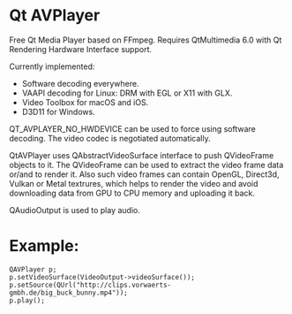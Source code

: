 # Qt AVPlayer

Free Qt Media Player based on FFmpeg.
Requires QtMultimedia 6.0 with Qt Rendering Hardware Interface support.

Currently implemented:
* Software decoding everywhere.
* VAAPI decoding for Linux:
  DRM with EGL or X11 with GLX.
* Video Toolbox for macOS and iOS.
* D3D11 for Windows. 

QT_AVPLAYER_NO_HWDEVICE can be used to force using software decoding.
The video codec is negotiated automatically.

QtAVPlayer uses QAbstractVideoSurface interface to push QVideoFrame objects to it.
The QVideoFrame can be used to extract the video frame data or/and to render it.
Also such video frames can contain OpenGL, Direct3d, Vulkan or Metal textrures,
which helps to render the video and avoid downloading data from GPU to CPU memory and uploading it back.

QAudioOutput is used to play audio.

# Example:
    QAVPlayer p;
    p.setVideoSurface(VideoOutput->videoSurface());
    p.setSource(QUrl("http://clips.vorwaerts-gmbh.de/big_buck_bunny.mp4"));
    p.play();

